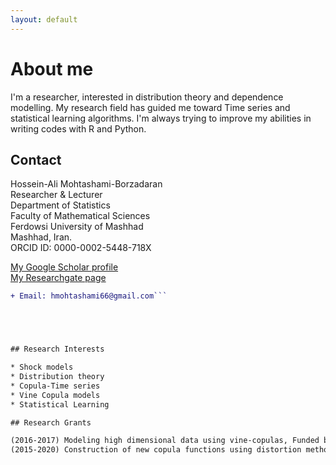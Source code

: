 ```yaml
---
layout: default
---
```


# About me

I'm a researcher, interested in distribution theory and dependence modelling. My research field has guided me toward Time series and statistical learning algorithms. I'm always trying to improve my abilities in writing codes with R and Python.

## Contact

Hossein-Ali Mohtashami-Borzadaran  
Researcher & Lecturer  
Department of Statistics  
Faculty of Mathematical Sciences  
Ferdowsi University of Mashhad  
Mashhad, Iran.  
ORCID ID: 0000-0002-5448-718X
  
[My Google Scholar profile](https://scholar.google.com/citations?hl=en&user=McMgn4oAAAAJ)  
[My Researchgate page](https://www.researchgate.net/profile/Hossien_Ali_Mohtashami-Borzadaran)  
 
```diff
+ Email: hmohtashami66@gmail.com```





## Research Interests

* Shock models  
* Distribution theory  
* Copula-Time series  
* Vine Copula models  
* Statistical Learning

## Research Grants

(2016-2017) Modeling high dimensional data using vine-copulas, Funded by Ministry of Science, Research and Technology of Iran.  
(2015-2020) Construction of new copula functions using distortion method, Funded by Ferdowsi University of Mashhad, code38530.




